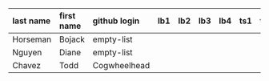 | last name   | first name   | github login |   lb1  |   lb2  |   lb3  |   lb4  |   ts1  |   ts2  |   tp |   pj |
|:------------|:-------------|:-------------|-------:|-------:|-------:|-------:|-------:|-------:|-----:|-----:|
| Horseman    | Bojack       | empty-list   |        |        |        |        |        |        |      |      |
| Nguyen      | Diane        | empty-list   |        |        |        |        |        |        |      |      |
| Chavez      | Todd         | Cogwheelhead |        |        |        |        |        |        |      |      |
